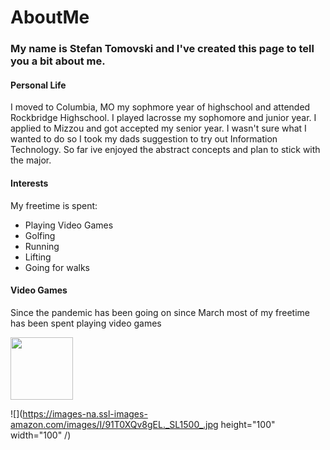 # AboutMe

### My name is Stefan Tomovski and I've created this page to tell you a bit about me.

#### Personal Life

I moved to Columbia, MO my sophmore year of highschool and attended Rockbridge Highschool. I played lacrosse my sophomore and junior year. I applied to Mizzou and got accepted my senior year. I wasn't sure what I wanted to do so I took my dads suggestion to try out Information Technology. So far ive enjoyed the abstract concepts and plan to stick with the major.

#### Interests

My freetime is spent:
* Playing Video Games
* Golfing
* Running
* Lifting
* Going for walks

#### Video Games

Since the pandemic has been going on since March most of my freetime has been spent playing video games

<img src ="https://images-na.ssl-images-amazon.com/images/I/91T0XQv8gEL._SL1500_.jpg" height="100" width="100">

![](https://images-na.ssl-images-amazon.com/images/I/91T0XQv8gEL._SL1500_.jpg height="100" width="100" /)
